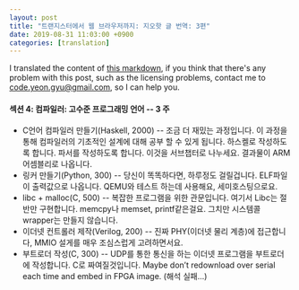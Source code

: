 ```yaml
---
layout: post
title: "트랜지스터에서 웹 브라우저까지: 지오핫 글 번역: 3편"
date: 2019-08-31 11:03:00 +0900
categories: [translation]
---
```


I translated the content of [this markdown](https://github.com/geohot/fromthetransistor), if you think that there's any problem with this post, such as the licensing problems, contact me to code.yeon.gyu@gmail.com, so I can help you.

#### 섹션 4: 컴파일러: 고수준 프로그래밍 언어 -- 3 주

- C언어 컴파일러 만들기(Haskell, 2000) -- 조금 더 재밌는 과정입니다. 이 과정을 통해 컴파일러의 기초적인 설계에 대해 공부 할 수 있게 됩니다. 하스켈로 작성하도록 합니다. 파서를 작성하도록 합니다. 이것을 서브챕터로 나누세요. 결과물이 ARM 어셈블리로 나옵니다.
- 링커 만들기(Python, 300) -- 당신이 똑똑하다면, 하루정도 걸릴겁니다. ELF파일이 출력값으로 나옵니다. QEMU와 테스트 하는데 사용해요, 세미호스팅으로요.
- libc + malloc(C, 500) -- 복잡한 프로그램을 위한 관문입니다. 여기서 Libc는 절반만 구현합니다. memcpy나 memset, printf같은걸요. 그치만 시스템콜 wrapper는 만들지 않습니다.
- 이더넷 컨트롤러 제작(Verilog, 200) -- 진짜 PHY(이더넷 물리 계층)에 접근합니다, MMIO 설게를 매우 조심스럽게 고려하면서요.
- 부트로더 작성(C, 300) -- UDP를 통한 통신을 하는 이더넷 프로그램을 부트로더에 작성합니다. C로 짜여질것입니다. Maybe don’t redownload over serial each time and embed in FPGA image. (해석 실패...)
